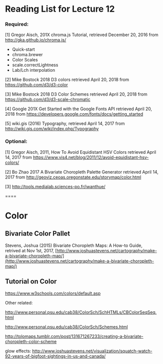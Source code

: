 # Reading List for Lecture 12

### Required:

[1] Gregor Aisch, 201X chroma.js Tutorial, retrieved December 20, 2016 from http://gka.github.io/chroma.js/

- Quick-start
- chroma.brewer
- Color Scales
- scale.correctLightness
- Lab/Lch interpolation

[2] Mike Bostock 2018 D3 colors retrieved April 20, 2018 from https://github.com/d3/d3-color

[3] Mike Bostock 2018 D3 Color Schemes retrieved April 20, 2018 from  https://github.com/d3/d3-scale-chromatic

[4] Google 201X Get Started with the Google Fonts API retrieved April 20, 2018 from  https://developers.google.com/fonts/docs/getting_started

[5] wiki.gis (2016) Typography, retrieved April 14, 2017 from http://wiki.gis.com/wiki/index.php/Typography

### Optional:

[1] Gregor Aisch, 2011, How To Avoid Equidistant HSV Colors  retrieved April 14, 2017 from https://www.vis4.net/blog/2011/12/avoid-equidistant-hsv-colors/

[2] Bo Zhao 2017 A Bivariate Choropleth Palette Generator  retrieved April 14, 2017 from  http://geoviz.ceoas.oregonstate.edu/storymap/color.html

[3] http://tools.medialab.sciences-po.fr/iwanthue/








====

# Color

## Bivariate Color Pallet

Stevens, Joshua (2015) Bivariate Choropleth Maps: A How-to Guide, retrived at Nov 1st, 2017, [http://www.joshuastevens.net/cartography/make-a-bivariate-choropleth-map/](http://www.joshuastevens.net/cartography/make-a-bivariate-choropleth-map/)

## Tutorial on Color

https://www.w3schools.com/colors/default.asp

Other related:

http://www.personal.psu.edu/cab38/ColorSch/SchHTMLs/CBColorSeqSeq.html

http://www.personal.psu.edu/cab38/ColorSch/Schemes.html

http://tolomaps.tumblr.com/post/131671267233/creating-a-bivariate-choropleth-color-scheme


glow effects: http://www.joshuastevens.net/visualization/squatch-watch-92-years-of-bigfoot-sightings-in-us-and-canada/